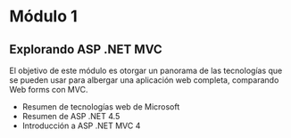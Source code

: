 # Módulo 1

## Explorando ASP .NET MVC

El objetivo de este módulo es otorgar un panorama de las tecnologías que se pueden usar para albergar una aplicación web completa, comparando Web forms con MVC.

* Resumen de tecnologías web de Microsoft
* Resumen de ASP .NET 4.5
* Introducción a ASP .NET MVC 4